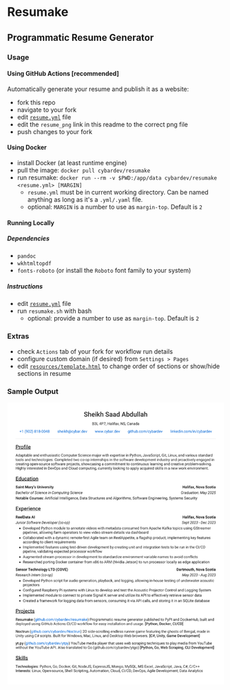 # Resumake

## Programmatic Resume Generator

### Usage

#### Using GitHub Actions [recommended]

Automatically generate your resume and publish it as a website:

- fork this repo
- navigate to your fork
- edit [`resume.yml`](./resume.yml) file
- edit the `resume_png` link in this readme to the correct png file
- push changes to your fork

#### Using Docker

- install Docker (at least runtime engine)
- pull the image: `docker pull cybardev/resumake`
- run resumake: `docker run --rm -v $PWD:/app/data cybardev/resumake <resume.yml> [MARGIN]`
  - `resume.yml` must be in current working directory. Can be named anything as long as it's a `.yml/.yaml` file.
  - optional: `MARGIN` is a number to use as `margin-top`. Default is `2`

#### Running Locally

##### Dependencies

- `pandoc`
- `wkhtmltopdf`
- `fonts-roboto` (or install the `Roboto` font family to your system)

##### Instructions

- edit [`resume.yml`](./resume.yml) file
- run `resumake.sh` with bash
  - optional: provide a number to use as `margin-top`. Default is `2`

### Extras

- check `Actions` tab of your fork for workflow run details
- configure custom domain (if desired) from `Settings > Pages`
- edit [`resources/template.html`][template] to change order of sections or show/hide sections in resume

### Sample Output

![resume][resume_png]

<!-- links -->

[template]: ./resources/template.html "Resume Template"
[resume_png]: https://raw.githubusercontent.com/cybardev/resumake/main/static/assets/Resume_Sheikh_Saad_Abdullah.png "Resume - Sheikh Saad Abdullah"
